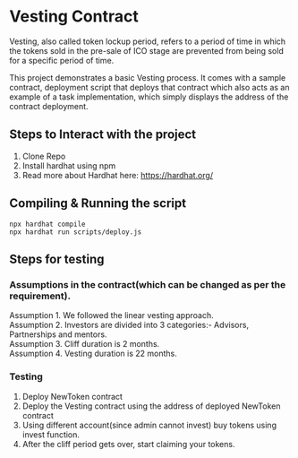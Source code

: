 # Vesting Contract

Vesting, also called token lockup period, refers to a period of time in which the tokens sold in the pre-sale of ICO stage are prevented from being sold for a specific period of time.

This project demonstrates a basic Vesting process. It comes with a sample contract, deployment script that deploys that contract which also acts as an example of a task implementation, which simply displays the address of the contract deployment.
## Steps to Interact with the project
1. Clone Repo
2. Install hardhat using npm
3. Read more about Hardhat here: https://hardhat.org/

## Compiling & Running the script
```
npx hardhat compile
npx hardhat run scripts/deploy.js 
```
## Steps for testing
### Assumptions in the contract(which can be changed as per the requirement).  
  Assumption 1. We followed the linear vesting approach.  
Assumption 2. Investors are divided into 3 categories:- Advisors, Partnerships and mentors.  
Assumption 3. Cliff duration is 2 months.  
Assumption 4. Vesting duration is 22 months.  
### Testing
1. Deploy NewToken contract 
2. Deploy the Vesting contract using the address of deployed NewToken contract
3. Using different account(since admin cannot invest) buy tokens using invest function.
4. After the cliff period gets over, start claiming your tokens. 
